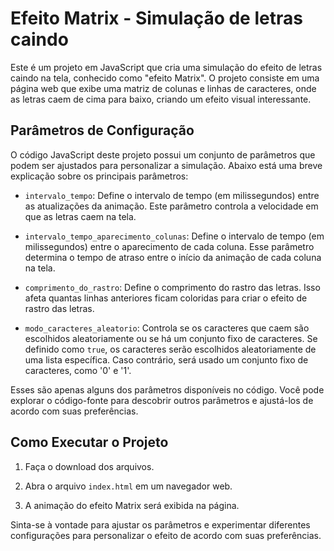 # Efeito Matrix - Simulação de letras caindo

Este é um projeto em JavaScript que cria uma simulação do efeito de letras caindo na tela, conhecido como "efeito Matrix". O projeto consiste em uma página web que exibe uma matriz de colunas e linhas de caracteres, onde as letras caem de cima para baixo, criando um efeito visual interessante.

## Parâmetros de Configuração

O código JavaScript deste projeto possui um conjunto de parâmetros que podem ser ajustados para personalizar a simulação. Abaixo está uma breve explicação sobre os principais parâmetros:

- `intervalo_tempo`: Define o intervalo de tempo (em milissegundos) entre as atualizações da animação. Este parâmetro controla a velocidade em que as letras caem na tela.

- `intervalo_tempo_aparecimento_colunas`: Define o intervalo de tempo (em milissegundos) entre o aparecimento de cada coluna. Esse parâmetro determina o tempo de atraso entre o início da animação de cada coluna na tela.

- `comprimento_do_rastro`: Define o comprimento do rastro das letras. Isso afeta quantas linhas anteriores ficam coloridas para criar o efeito de rastro das letras.

- `modo_caracteres_aleatorio`: Controla se os caracteres que caem são escolhidos aleatoriamente ou se há um conjunto fixo de caracteres. Se definido como `true`, os caracteres serão escolhidos aleatoriamente de uma lista específica. Caso contrário, será usado um conjunto fixo de caracteres, como '0' e '1'.

Esses são apenas alguns dos parâmetros disponíveis no código. Você pode explorar o código-fonte para descobrir outros parâmetros e ajustá-los de acordo com suas preferências.

## Como Executar o Projeto

1. Faça o download dos arquivos.

2. Abra o arquivo `index.html` em um navegador web.

3. A animação do efeito Matrix será exibida na página.

Sinta-se à vontade para ajustar os parâmetros e experimentar diferentes configurações para personalizar o efeito de acordo com suas preferências.